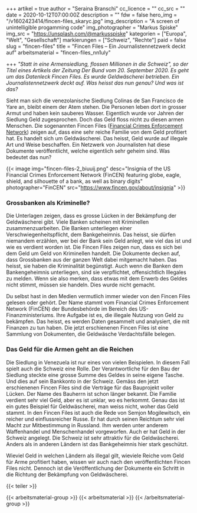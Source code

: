 +++
artikel = true
author = "Seraina Branschi"
cc_licence = ""
cc_src = ""
date = 2020-10-12T07:00:00Z
description = ""
fdw = false
hero_img = "/v1602423414/fincen-files_skaryc.jpg"
img_description = "A screen of unintelligible progamming code"
img_photographer = "Markus Spiske"
img_src = "https://unsplash.com/@markusspiske"
kategorien = ["Europa", "Welt", "Gesellschaft"]
markierungen = ["Schweiz", "Rechte"]
paid = false
slug = "fincen-files"
title = "Fincen Files – Ein Journalistennetzwerk deckt auf"
arbeitsmaterial = "fincen-files_nn1uly"

+++
_"Statt in eine Armensiedlung, flossen Millionen in die Schweiz", so der Titel eines Artikels der Zeitung Der Bund vom 20. September 2020. Es geht um das Datenleck Fincen Files. Es wurde Geldwäscherei betrieben. Ein Journalistennetzwerk deckt auf. Was heisst das nun genau? Und was ist das?_

Sieht man sich die venezolanische Siedlung Colinas de San Francisco de Yare an, bleibt einem der Atem stehen. Die Personen leben dort in grosser Armut und haben kein sauberes Wasser. Eigentlich wurde vor Jahren der Siedlung Geld zugesprochen. Doch das Geld floss nicht zu diesen armen Menschen. Die sogenannten Fincen Files ([Financial Crimes Enforcement Network](https://de.wikipedia.org/wiki/Financial_Crimes_Enforcement_Network)) zeigen auf, dass eine sehr reiche Familie von dem Geld profitiert hat. Es handelt sich um Geldwäscherei. Das heisst, Geld wurde auf illegale Art und Weise beschaffen. Ein Netzwerk von Journalisten hat diese Dokumente veröffentlicht, welche eigentlich sehr geheim sind. Was bedeutet das nun?

{{< image img="fincen-files-2_biuuij.png" desc="Insignia of the US Financial Crimes Enforcement Network (FinCEN) featuring globe, eagle, shield, and silhouette of a bank, as well as binary digits" photographer="FinCEN" src="https://www.fincen.gov/about/insignia" >}}

### Grossbanken als Kriminelle?

Die Unterlagen zeigen, dass es grosse Lücken in der Bekämpfung der Geldwäscherei gibt. Viele Banken scheinen mit Kriminellen zusammenzuarbeiten. Die Banken unterliegen einer Verschwiegenheitspflicht, dem Bankgeheimnis. Das heisst, sie dürfen niemandem erzählen, wer bei der Bank sein Geld anlegt, wie viel das ist und wie es verdient worden ist. Die Fincen Files zeigen nun, dass es sich bei dem Geld um Geld von Kriminellen handelt. Die Dokumente decken auf, dass Grossbanken aus der ganzen Welt dabei mitgemacht haben. Das heisst, sie haben die Kriminalität begünstigt. Auch wenn die Banken dem Bankengeheimnis unterliegen, sind sie verpflichtet, offensichtlich Illegales zu melden. Wenn sie also merken, dass etwas mit dem Erwerb des Geldes nicht stimmt, müssen sie handeln. Dies wurde nicht gemacht.

Du selbst hast in den Medien vermutlich immer wieder von den Fincen Files gelesen oder gehört. Der Name stammt vom Financial Crimes Enforcement Network (FinCEN) der Bundesbehörde im Bereich des US-Finanzministeriums. Ihre Aufgabe ist es, die illegale Nutzung von Geld zu bekämpfen. Das heisst, es werden Daten gesammelt und analysiert, die mit Finanzen zu tun haben. Die jetzt erschienenen Fincen Files ist eine Sammlung von Dokumenten, die Geldwäsche Verdachtsfälle belegen.

### Das Geld für die Armen geht an die Reichen

Die Siedlung in Venezuela ist nur eines von vielen Beispielen. In diesem Fall spielt auch die Schweiz eine Rolle. Der Verantwortliche für den Bau der Siedlung steckte eine grosse Summe des Geldes in seine eigene Tasche. Und dies auf sein Bankkonto in der Schweiz. Gemäss den jetzt erschienenen Fincen Files sind die Verträge für das Bauprojekt voller Lücken. Der Name des Bauherrn ist schon länger bekannt. Die Familie verdient sehr viel Geld, aber es ist unklar, wo es herkommt. Genau das ist ein gutes Beispiel für Geldwäscherei, man weiss nicht, woher das Geld stammt. In den Fincen Files ist auch die Rede von Semjon Mogilewitsch, ein reicher und einflussreicher Russe. Er hat durch seinen Reichtum sehr viel Macht zur Mitbestimmung in Russland. Ihm werden unter anderem Waffenhandel und Menschenhandel vorgeworfen. Auch er hat Geld in der Schweiz angelegt. Die Schweiz ist sehr attraktiv für die Geldwäscherei. Anders als in anderen Ländern ist das Bankgeheimnis hier stark geschützt.

Wieviel Geld in welchen Ländern als illegal gilt, wieviele Reiche vom Geld für Arme profitiert haben, wissen wir auch nach den veröffentlichten Fincen Files nicht. Dennoch ist die Veröffentlichung der Dokumente ein Schritt in die Richtung der Bekämpfung von Geldwäscherei.

{{< teiler >}}

{{< arbeitsmaterial-group >}} {{< arbeitsmaterial >}} {{< /arbeitsmaterial-group >}}
